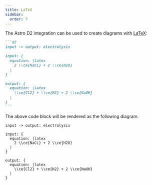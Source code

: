 ```yaml
---
title: LaTeX
sidebar:
  order: 7
---
```


The Astro D2 integration can be used to create diagrams with [LaTeX](https://d2lang.com/tour/text#latex):

````md title="src/content/docs/example.md"
```d2
input -> output: electrolysis

input: {
  equation: |latex
    2 \\ce{NaCL} + 2 \\ce{H2O}
  |
}

output: {
  equation: |latex
    \\ce{Cl2} + \\ce{H2} + 2 \\ce{NaOH}
  |
}
```
````

The above code block will be rendered as the following diagram:

```d2
input -> output: electrolysis

input: {
  equation: |latex
    2 \\ce{NaCL} + 2 \\ce{H2O}
  |
}

output: {
  equation: |latex
    \\ce{Cl2} + \\ce{H2} + 2 \\ce{NaOH}
  |
}
```
